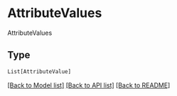 # AttributeValues

AttributeValues

## Type
```python
List[AttributeValue]
```


[[Back to Model list]](../../../README.md#models-v2-link) [[Back to API list]](../../../README.md#documentation-for-api-endpoints) [[Back to README]](../../../README.md)
